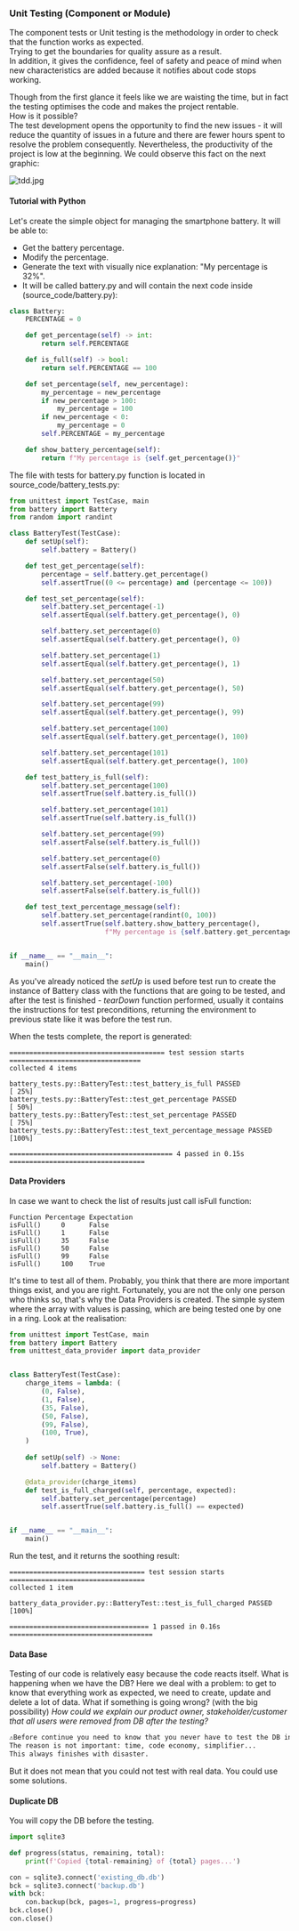 ### Unit Testing (Component or Module)

The component tests or Unit testing is the methodology in order to check that the function works as expected.<br>
Trying to get the boundaries for quality assure as a result.<br>
In addition, it gives the confidence, feel of safety and peace of mind when new characteristics are added because
it notifies about code stops working.<br>

Though from the first glance it feels like we are waisting the time, 
but in fact the testing optimises the code and makes the project rentable.<br> 
How is it possible?<br>
The test development opens the opportunity to find the new issues - it will reduce the quantity of issues in a future
and there are fewer hours spent to resolve the problem consequently.
Nevertheless, the productivity of the project is low at the beginning.
We could observe this fact on the next graphic:

![tdd.jpg](static/tdd.jpg)

#### Tutorial with Python

Let's create the simple object for managing the smartphone battery.
It will be able to:
* Get the battery percentage.
* Modify the percentage.
* Generate the text with visually nice explanation: "My percentage is 32%".
* It will be called battery.py and will contain the next code inside (source_code/battery.py):

```python
class Battery:
    PERCENTAGE = 0

    def get_percentage(self) -> int:
        return self.PERCENTAGE

    def is_full(self) -> bool:
        return self.PERCENTAGE == 100

    def set_percentage(self, new_percentage):
        my_percentage = new_percentage
        if new_percentage > 100:
            my_percentage = 100
        if new_percentage < 0:
            my_percentage = 0
        self.PERCENTAGE = my_percentage

    def show_battery_percentage(self): 
        return f"My percentage is {self.get_percentage()}"
```

The file with tests for battery.py function is located in source_code/battery_tests.py:

```python
from unittest import TestCase, main
from battery import Battery
from random import randint

class BatteryTest(TestCase):
    def setUp(self):
        self.battery = Battery()

    def test_get_percentage(self):
        percentage = self.battery.get_percentage()
        self.assertTrue((0 <= percentage) and (percentage <= 100))

    def test_set_percentage(self):
        self.battery.set_percentage(-1)
        self.assertEqual(self.battery.get_percentage(), 0)

        self.battery.set_percentage(0)
        self.assertEqual(self.battery.get_percentage(), 0)

        self.battery.set_percentage(1)
        self.assertEqual(self.battery.get_percentage(), 1)

        self.battery.set_percentage(50)
        self.assertEqual(self.battery.get_percentage(), 50)

        self.battery.set_percentage(99)
        self.assertEqual(self.battery.get_percentage(), 99)

        self.battery.set_percentage(100)
        self.assertEqual(self.battery.get_percentage(), 100)

        self.battery.set_percentage(101)
        self.assertEqual(self.battery.get_percentage(), 100)

    def test_battery_is_full(self):
        self.battery.set_percentage(100)
        self.assertTrue(self.battery.is_full())

        self.battery.set_percentage(101)
        self.assertTrue(self.battery.is_full())

        self.battery.set_percentage(99)
        self.assertFalse(self.battery.is_full())

        self.battery.set_percentage(0)
        self.assertFalse(self.battery.is_full())

        self.battery.set_percentage(-100)
        self.assertFalse(self.battery.is_full())

    def test_text_percentage_message(self):
        self.battery.set_percentage(randint(0, 100))
        self.assertTrue(self.battery.show_battery_percentage(),
                        f"My percentage is {self.battery.get_percentage()}%")


if __name__ == "__main__":
    main()
```

As you've already noticed the _setUp_ is used before test run to create the instance of Battery class 
with the functions that are going to be tested, and after the test is finished - _tearDown_ function performed,
usually it contains the instructions for test preconditions, 
returning the environment to previous state like it was before the test run.<br>

When the tests complete, the report is generated:
```log
======================================= test session starts =================================
collected 4 items                                                                                                                                                 

battery_tests.py::BatteryTest::test_battery_is_full PASSED                                   [ 25%]
battery_tests.py::BatteryTest::test_get_percentage PASSED                                    [ 50%]
battery_tests.py::BatteryTest::test_set_percentage PASSED                                    [ 75%]
battery_tests.py::BatteryTest::test_text_percentage_message PASSED                           [100%]

========================================= 4 passed in 0.15s ==================================

```

#### Data Providers

In case we want to check the list of results just call isFull function:

```csv
Function Percentage Expectation
isFull()     0      False
isFull()     1      False
isFull()     35     False
isFull()     50     False
isFull()     99     False
isFull()     100    True
```
It's time to test all of them. Probably, you think that there are more important things exist, and you are right. 
Fortunately, you are not the only one person who thinks so, that's why the Data Providers is created.
The simple system where the array with values is passing, which are being tested one by one in a ring.
Look at the realisation:

```python
from unittest import TestCase, main
from battery import Battery
from unittest_data_provider import data_provider


class BatteryTest(TestCase):
    charge_items = lambda: (
        (0, False),
        (1, False),
        (35, False),
        (50, False),
        (99, False),
        (100, True),
    )
    
    def setUp(self) -> None:
        self.battery = Battery()

    @data_provider(charge_items)
    def test_is_full_charged(self, percentage, expected):
        self.battery.set_percentage(percentage)
        self.assertTrue(self.battery.is_full() == expected)


if __name__ == "__main__":
    main()
```

Run the test, and it returns the soothing result:

```log
================================== test session starts ==================================
collected 1 item                                                                                                                                                  

battery_data_provider.py::BatteryTest::test_is_full_charged PASSED                  [100%]

=================================== 1 passed in 0.16s ====================================
```

#### Data Base

Testing of our code is relatively easy because the code reacts itself.
What is happening when we have the DB?
Here we deal with a problem: 
to get to know that everything work as expected, we need to create, update and delete a lot of data.
What if something is going wrong? (with the big possibility)
_How could we explain our product owner, stakeholder/customer that all users were removed from DB after the testing?_

```markdown
⚠️Before continue you need to know that you never have to test the DB in production.
The reason is not important: time, code economy, simplifier...
This always finishes with disaster.
```

But it does not mean that you could not test with real data. You could use some solutions.

#### Duplicate DB
You will copy the DB before the testing.

```python
import sqlite3

def progress(status, remaining, total):
    print(f'Copied {total-remaining} of {total} pages...')

con = sqlite3.connect('existing_db.db')
bck = sqlite3.connect('backup.db')
with bck:
    con.backup(bck, pages=1, progress=progress)
bck.close()
con.close()
```
